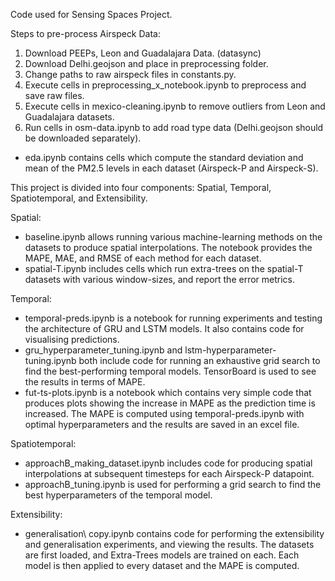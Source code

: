 Code used for Sensing Spaces Project.

Steps to pre-process Airspeck Data:

1. Download PEEPs, Leon and Guadalajara Data. (datasync)
2. Download Delhi.geojson and place in preprocessing folder.
3. Change paths to raw airspeck files in constants.py.
4. Execute cells in preprocessing_x_notebook.ipynb to preprocess and save raw files.
5. Execute cells in mexico-cleaning.ipynb to remove outliers from Leon and Guadalajara datasets.
6. Run cells in osm-data.ipynb to add road type data (Delhi.geojson should be downloaded separately).

- eda.ipynb contains cells which compute the standard deviation and mean of the PM2.5 levels in each dataset (Airspeck-P and Airspeck-S).

This project is divided into four components: Spatial, Temporal, Spatiotemporal, and Extensibility.

Spatial:
- baseline.ipynb allows running various machine-learning methods on the datasets to produce spatial interpolations. The notebook provides the MAPE, MAE, and RMSE of each method for each dataset.
- spatial-T.ipynb includes cells which run extra-trees on the spatial-T datasets with various window-sizes, and report the error metrics.

Temporal:

- temporal-preds.ipynb is a notebook for running experiments and testing the architecture of GRU and LSTM models. It also contains code for visualising predictions.
- gru_hyperparameter_tuning.ipynb and lstm-hyperparameter-tuning.ipynb both include code for running an exhaustive grid search to find the best-performing temporal models. TensorBoard is used to see the results in terms of MAPE.
- fut-ts-plots.ipynb is a notebook which contains very simple code that produces plots showing the increase in MAPE as the prediction time is increased. The MAPE is computed using temporal-preds.ipynb with optimal hyperparameters and the results are saved in an excel file.

Spatiotemporal:

- approachB_making_dataset.ipynb includes code for producing spatial interpolations at subsequent timesteps for each Airspeck-P datapoint. 
- approachB_tuning.ipynb is used for performing a grid search to find the best hyperparameters of the temporal model.

Extensibility:

- generalisation\ copy.ipynb contains code for performing the extensibility and generalisation experiments, and viewing the results. The datasets are first loaded, and Extra-Trees models are trained on each. Each model is then applied to every dataset and the MAPE is computed.
